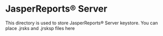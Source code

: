 # JasperReports® Server 
This directory is used to store JasperReports® Server keystore. You can place .jrsks and .jrsksp files here
